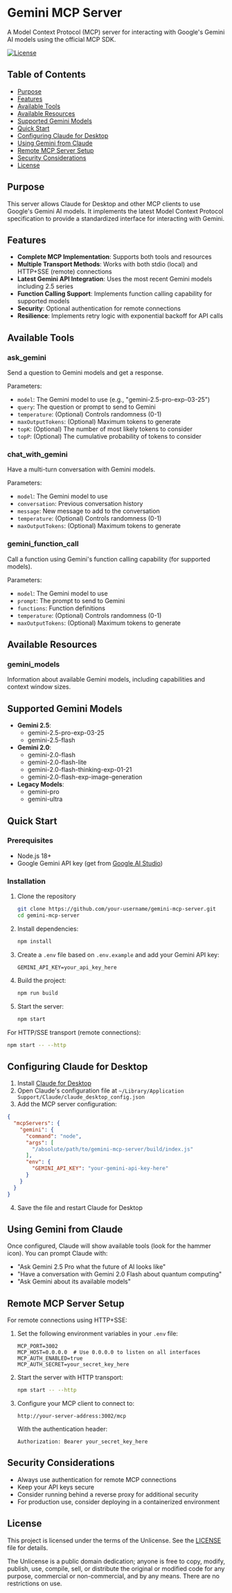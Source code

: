# Gemini MCP Server

A Model Context Protocol (MCP) server for interacting with Google's Gemini AI models using the official MCP SDK.

[![License](https://img.shields.io/badge/license-Unlicense-blue.svg)](LICENSE)

## Table of Contents

- [Purpose](#purpose)
- [Features](#features)
- [Available Tools](#available-tools)
- [Available Resources](#available-resources)
- [Supported Gemini Models](#supported-gemini-models)
- [Quick Start](#quick-start)
- [Configuring Claude for Desktop](#configuring-claude-for-desktop)
- [Using Gemini from Claude](#using-gemini-from-claude)
- [Remote MCP Server Setup](#remote-mcp-server-setup)
- [Security Considerations](#security-considerations)
- [License](#license)

## Purpose

This server allows Claude for Desktop and other MCP clients to use Google's Gemini AI models. It implements the latest Model Context Protocol specification to provide a standardized interface for interacting with Gemini.

## Features

- **Complete MCP Implementation**: Supports both tools and resources
- **Multiple Transport Methods**: Works with both stdio (local) and HTTP+SSE (remote) connections
- **Latest Gemini API Integration**: Uses the most recent Gemini models including 2.5 series
- **Function Calling Support**: Implements function calling capability for supported models
- **Security**: Optional authentication for remote connections
- **Resilience**: Implements retry logic with exponential backoff for API calls

## Available Tools

### ask_gemini
Send a question to Gemini models and get a response.

Parameters:
- `model`: The Gemini model to use (e.g., "gemini-2.5-pro-exp-03-25")
- `query`: The question or prompt to send to Gemini
- `temperature`: (Optional) Controls randomness (0-1)
- `maxOutputTokens`: (Optional) Maximum tokens to generate
- `topK`: (Optional) The number of most likely tokens to consider
- `topP`: (Optional) The cumulative probability of tokens to consider

### chat_with_gemini
Have a multi-turn conversation with Gemini models.

Parameters:
- `model`: The Gemini model to use
- `conversation`: Previous conversation history
- `message`: New message to add to the conversation
- `temperature`: (Optional) Controls randomness (0-1)
- `maxOutputTokens`: (Optional) Maximum tokens to generate

### gemini_function_call
Call a function using Gemini's function calling capability (for supported models).

Parameters:
- `model`: The Gemini model to use
- `prompt`: The prompt to send to Gemini
- `functions`: Function definitions
- `temperature`: (Optional) Controls randomness (0-1)
- `maxOutputTokens`: (Optional) Maximum tokens to generate

## Available Resources

### gemini_models
Information about available Gemini models, including capabilities and context window sizes.

## Supported Gemini Models

- **Gemini 2.5**:
  - gemini-2.5-pro-exp-03-25
  - gemini-2.5-flash
- **Gemini 2.0**:
  - gemini-2.0-flash
  - gemini-2.0-flash-lite
  - gemini-2.0-flash-thinking-exp-01-21
  - gemini-2.0-flash-exp-image-generation
- **Legacy Models**:
  - gemini-pro
  - gemini-ultra

## Quick Start

### Prerequisites

- Node.js 18+ 
- Google Gemini API key (get from [Google AI Studio](https://ai.google.dev/))

### Installation

1. Clone the repository
   ```bash
   git clone https://github.com/your-username/gemini-mcp-server.git
   cd gemini-mcp-server
   ```

2. Install dependencies:
   ```bash
   npm install
   ```

3. Create a `.env` file based on `.env.example` and add your Gemini API key:
   ```
   GEMINI_API_KEY=your_api_key_here
   ```

4. Build the project:
   ```bash
   npm run build
   ```

5. Start the server:
   ```bash
   npm start
   ```

For HTTP/SSE transport (remote connections):
   ```bash
   npm start -- --http
   ```

## Configuring Claude for Desktop

1. Install [Claude for Desktop](https://claude.ai/desktop)
2. Open Claude's configuration file at `~/Library/Application Support/Claude/claude_desktop_config.json`
3. Add the MCP server configuration:

```json
{
  "mcpServers": {
    "gemini": {
      "command": "node",
      "args": [
        "/absolute/path/to/gemini-mcp-server/build/index.js"
      ],
      "env": {
        "GEMINI_API_KEY": "your-gemini-api-key-here"
      }
    }
  }
}
```

4. Save the file and restart Claude for Desktop

## Using Gemini from Claude

Once configured, Claude will show available tools (look for the hammer icon). You can prompt Claude with:

- "Ask Gemini 2.5 Pro what the future of AI looks like"
- "Have a conversation with Gemini 2.0 Flash about quantum computing"
- "Ask Gemini about its available models"

## Remote MCP Server Setup

For remote connections using HTTP+SSE:

1. Set the following environment variables in your `.env` file:
   ```
   MCP_PORT=3002
   MCP_HOST=0.0.0.0  # Use 0.0.0.0 to listen on all interfaces
   MCP_AUTH_ENABLED=true
   MCP_AUTH_SECRET=your_secret_key_here
   ```

2. Start the server with HTTP transport:
   ```bash
   npm start -- --http
   ```

3. Configure your MCP client to connect to:
   ```
   http://your-server-address:3002/mcp
   ```
   
   With the authentication header:
   ```
   Authorization: Bearer your_secret_key_here
   ```

## Security Considerations

- Always use authentication for remote MCP connections
- Keep your API keys secure
- Consider running behind a reverse proxy for additional security
- For production use, consider deploying in a containerized environment

## License

This project is licensed under the terms of the Unlicense. See the [LICENSE](LICENSE) file for details.

The Unlicense is a public domain dedication; anyone is free to copy, modify, publish, use, compile, sell, or distribute the original or modified code for any purpose, commercial or non-commercial, and by any means. There are no restrictions on use.